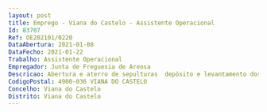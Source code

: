```yaml
--- 
layout: post
title: Emprego - Viana do Castelo - Assistente Operacional
Id: 83707
Ref: OE202101/0220
DataAbertura: 2021-01-08
DataFecho: 2021-01-22
Trabalho: Assistente Operacional
Empregador: Junta de Freguesia de Areosa
Descricao: Abertura e aterro de sepulturas  depósito e levantamento dos restos mortais  abertura e fecho do cemitério. Vigilância, conservação e limpeza de vias municipais  executar pequenas reparações e desimpedir os acessos  limpar valetas, compor bermas, desobstruir aquedutos e sistemas de drenagem de águas pluviais, executar corte em árvores existentes nas bermas das estradas. Deverá ainda conduzir e manobrar tratores com ou sem atrelado e ou máquinas agrícolas motorizadas, verificar, limpar, afinar e lubrificar o equipamento, tendo em vista a sua conservação e manutenção  abastecer de combustível as viaturas, proceder a pequenas reparações, providenciando, em caso de avarias maiores, o arranjo da viatura que conduz, neste caso, bem como em situações de eventuais acidentes participar ao setor de transportes  proceder a arrumação da viatura no final do serviço.
CodigoPostal: 4900-036 VIANA DO CASTELO
Concelho: Viana do Castelo
Distrito: Viana do Castelo
--- 
```

